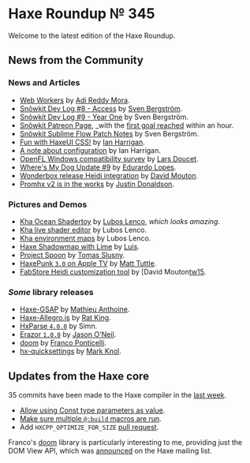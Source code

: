 [_template]: ../templates/roundup.html
[date]: / "2015-11-20 13:48:00"
[modified]: / "2015-11-20 13:48:00"
[published]: / "2015-11-20 13:48:00"
[“”]: a ""
# Haxe Roundup № 345

Welcome to the latest edition of the Haxe Roundup.

## News from the Community

### News and Articles

- [Web Workers][l2] by [Adi Reddy Mora][tw2].
- [Snõwkit Dev Log #8 - Access][l6] by [Sven Bergström][tw5].
- [Snõwkit Dev Log #9 - Year One][l7] by Sven Bergström.
- [Snõwkit Patreon Page][l8], _with the [first goal reached][l9] within an hour.
- [Snõwkit Sublime Flow Patch Notes][l10] by Sven Bergström.
- [Fun with HaxeUI CSS!][l22] by [Ian Harrigan][tw11].
- [A note about configuration][l23] by Ian Harrigan.
- [OpenFL Windows compatibility survey][l26] by [Lars Doucet][tw13].
- [Where's My Dog Update #9][l27] by [Edurardo Lopes][tw14].
- [Wonderbox release Heidi integration][l29] by [David Mouton][tw15].
- [Promhx v2 is in the works][l30] by [Justin Donaldson][tw16].

### Pictures and Demos

- [Kha Ocean Shadertoy][l3] by [Lubos Lenco][tw3], _which looks amazing_.
- [Kha live shader editor][l4] by Lubos Lenco.
- [Kha environment maps][l24] by Lubos Lenco.
- [Haxe Shadowmap with Lime][l13] by [Luis][tw7].
- [Project Spoon][l14] by [Tomas Slusny][tw8].
- [HaxePunk `3.0` on Apple TV][l25] by [Matt Tuttle][tw12].
- [FabStore Heidi customization tool][l28] by [David Mouton[tw15].

### _Some_ library releases

- [Haxe-GSAP][l1] by [Mathieu Anthoine][tw1].
- [Haxe-Allegro.js][l5] by [Rat King][tw4].
- [HxParse `4.0.0`][l11] by Simn.
- [Erazor `1.0.0`][l12] by [Jason O'Neil][tw6].
- [doom][l15] by [Franco Ponticelli][tw9].
- [hx-quicksettings][l17] by [Mark Knol][tw10].

## Updates from the Haxe core

35 commits have been made to the Haxe compiler in the [last week][l21].

- [Allow using Const type parameters as value][l18].
- [Make sure multiple `@:build` macros are run][l19].
- Add `HXCPP_OPTIMIZE_FOR_SIZE` [pull request][l20].

Franco's [doom][l15] library is particularly interesting to me, providing just
the DOM View API, which was [announced][l16] on the Haxe mailing list.

[tw16]: https://twitter.com/omgjjd "@omgjjd"
[tw15]: https://twitter.com/damoebius "@damoebius"
[tw14]: https://twitter.com/EdoardoLopes "@EdoardoLopes"
[tw13]: https://twitter.com/larsiusprime "@larsiusprime"
[tw12]: https://twitter.com/Matt_Tuttle "@Matt_Tuttle"
[tw11]: https://twitter.com/IanHarrigan1982 "@IanHarrigan1982"
[tw10]: https://twitter.com/mknol "@mknol"
[tw9]: https://twitter.com/fponticelli "@fponticelli"
[tw8]: https://twitter.com/_deathbeam "@_deathbeam"
[tw7]: https://twitter.com/djokersoft "@djokersoft"
[tw6]: https://twitter.com/jasonaoneil "@jasonaoneil"
[tw5]: https://twitter.com/___discovery "@___discovery"
[tw4]: https://twitter.com/RatKingsLair "@RatKingsLair"
[tw3]: https://twitter.com/luboslenco "@luboslenco"
[tw2]: https://twitter.com/adireddy "@adireddy"
[tw1]: https://twitter.com/mathieuanthoine "@mathieuanthoine"
	
[l30]: https://groups.google.com/forum/#!msg/haxelang/aUjP6YE216o/3Dl4rRJgBwAJ "Promhx version 2 in the works"
[l29]: https://twitter.com/damoebius/status/667250370813534208 "Wonderbox Heidi integration"
[l28]: https://twitter.com/damoebius/status/667730176525148160 "FabStore Heidi Customization tool"
[l27]: http://gamejolt.com/games/where-s-my-dog/87073/news/update-09/110479 "Where's My Dog Update #9"
[l26]: https://docs.google.com/forms/d/1FoKB6FL0XuS8uBQ6SKPVkFM2RMgCQwwXkjS-0m71uFE/viewform "OpenFL Windows compatibility survey"
[l25]: https://twitter.com/Matt_Tuttle/status/663536375057092608 "HaxePunk 3.0 on the Apple TV"
[l24]: https://twitter.com/luboslenco/status/666043708719108097 "Kha environment maps"
[l23]: http://haxeui.org/blog/2015/11/21/1448109840000.html "A note about configuration"
[l22]: http://haxeui.org/blog/2015/11/16/1447662396794.html "Fun with HaxeUI CSS!"
[l21]: https://github.com/HaxeFoundation/haxe/compare/development@%7B2015-11-16%7D...development@%7B2015-11-23%7D "Haxe Compiler commits from the last week"
[l20]: https://github.com/HaxeFoundation/hxcpp/pull/334 "Add HXCPP_OPTIMIZE_FOR_SIZE Pull Request"
[l19]: https://github.com/HaxeFoundation/haxe/commit/fe1ce12fbb4724fc8d38d46e3ede8bcf5c5e637b "Make sure multiple @:build macros are run"
[l18]: https://github.com/HaxeFoundation/haxe/commit/d764c9468f2d5465482125130aa145ee9d48b9a3 "Allow using Const type parameters as value"
[l17]: https://github.com/markknol/hx-quicksettings "hx-quicksettings on GitHub"
[l16]: https://groups.google.com/forum/#!msg/haxelang/t1zU9UwkZOY/m6aFAxeiCAAJ "Doom library annoucement"
[l15]: https://github.com/fponticelli/doom "DOOM on GitHub"
[l14]: https://twitter.com/_deathbeam/status/668215546442293248 "Project Spoon"
[l13]: https://twitter.com/djokersoft/status/667338487813771265 "Haxe Lime Shadowmap"
[l12]: http://lib.haxe.org/p/erazor "Erazor on HaxeLib"
[l11]: http://lib.haxe.org/p/hxparse "HxParse on HaxeLib"
[l10]: http://snowkit.org/2015/11/21/sublime_flow-patch-notes/ "Snowkit Sublime Flow Patch Notes"
[l9]: https://twitter.com/snowkitorg/status/667453656074186752 "Snowkit Patreon first goal reached"
[l8]: https://www.patreon.com/snowkit?ty=h "Snowkit Patreon Page"
[l7]: http://snowkit.org/2015/11/19/snowkit-dev-log-9-year-one/ "Snowkit Dev Log #9 Year One"
[l6]: http://snowkit.org/2015/11/18/snowkit-dev-log-8-access/ "Snowkit Dev Log #8 Access"
[l5]: https://github.com/ratkingsminion/haxe-allegro.js "Haxe-Allegro.js on GitHub"
[l4]: http://luboslenco.com/demo/shadereditor/ "Live shader editor"
[l3]: http://luboslenco.com/demo/ocean/ "Kha Ocean Shadertoy"
[l2]: https://adireddy.github.io/haxe/web/workers/multi-threading/javascript/web-workers/ "Web Workers"
[l1]: https://github.com/mathieuanthoine/haxe-gsap "Haxe-GSAP on GitHub"